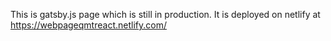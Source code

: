 This is gatsby.js page which is still in production.
It is deployed on netlify at 
https://webpageqmtreact.netlify.com/
